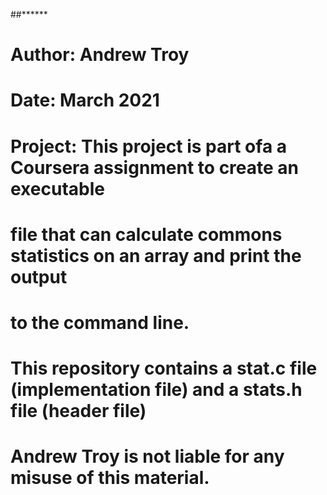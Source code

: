 ##******
# Author: Andrew Troy
# Date: March 2021
# Project: This project is part ofa a Coursera assignment to create an executable
# file that can calculate commons statistics on an array and print the output
# to the command line.
# This repository contains a stat.c file (implementation file) and a stats.h file (header file)
#
# Andrew Troy is not liable for any misuse of this material. 
#

